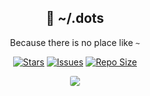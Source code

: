 <p align="center">
  <h2 align="center">🍙 ~/.dots</h2>
</p>

<p align="center">
	Because there is no place like <code>~</code>
</p>
<p align="center">
	<a href="https://github.com/codedsprit/.dots/stargazers">
		<img alt="Stars" src="https://img.shields.io/github/stars/codedsprit/.dots?style=for-the-badge&logo=starship&color=C9CBFF&logoColor=D9E0EE&labelColor=302D41"></a>
	<a href="https://github.com/codedsprit/.dots/issues">
		<img alt="Issues" src="https://img.shields.io/github/issues/codedsprit/.dots?style=for-the-badge&logo=bilibili&color=F5E0DC&logoColor=D9E0EE&labelColor=302D41"></a>
	<a href="https://github.com/codedsprit/.dots">
		<img alt="Repo Size" src="https://img.shields.io/github/repo-size/codedsprit/.dots?color=%23DDB6F2&label=SIZE&logo=codesandbox&style=for-the-badge&logoColor=D9E0EE&labelColor=302D41"/></a>
</p>


<p align="center">
  <img src="https://raw.githubusercontent.com/codedsprit/suckless/main/wallpapers/dwm.png" style="border-radius:20%"/>
</p>

